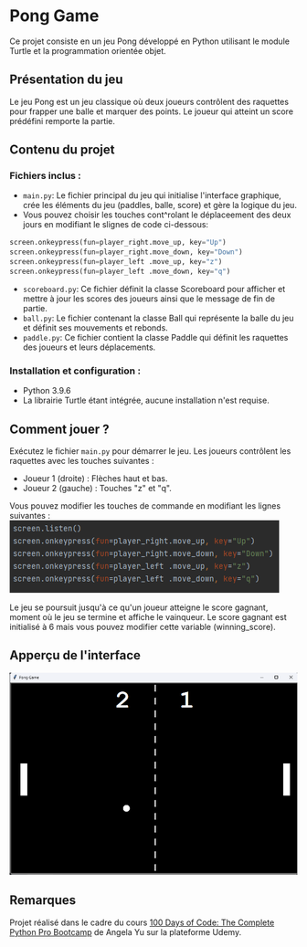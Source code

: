 # Pong Game

Ce projet consiste en un jeu Pong développé en Python utilisant le module Turtle et la programmation orientée objet.

## Présentation du jeu

Le jeu Pong est un jeu classique où deux joueurs contrôlent des raquettes pour frapper une balle et marquer des points. Le joueur qui atteint un score prédéfini remporte la partie.

## Contenu du projet

### Fichiers inclus :

- `main.py`: Le fichier principal du jeu qui initialise l'interface graphique, crée les éléments du jeu (paddles, balle, score) et gère la logique du jeu.
- Vous pouvez choisir les touches cont^rolant le déplaceement des deux jours en modifiant le slignes de code ci-dessous:
```python
screen.onkeypress(fun=player_right.move_up, key="Up")
screen.onkeypress(fun=player_right.move_down, key="Down")
screen.onkeypress(fun=player_left .move_up, key="z")
screen.onkeypress(fun=player_left .move_down, key="q")
```
- `scoreboard.py`: Ce fichier définit la classe Scoreboard pour afficher et mettre à jour les scores des joueurs ainsi que le message de fin de partie.
- `ball.py`: Le fichier contenant la classe Ball qui représente la balle du jeu et définit ses mouvements et rebonds.
- `paddle.py`: Ce fichier contient la classe Paddle qui définit les raquettes des joueurs et leurs déplacements.

### Installation et configuration  :
- Python 3.9.6
- La librairie Turtle étant intégrée, aucune installation n'est requise.

## Comment jouer ?

Exécutez le fichier `main.py` pour démarrer le jeu.
Les joueurs contrôlent les raquettes avec les touches suivantes :
- Joueur 1 (droite) : Flèches haut et bas.
- Joueur 2 (gauche) : Touches "z" et "q".

Vous pouvez modifier les touches de commande en modifiant les lignes suivantes : 
![Code Screenshot](/assets/screenshot_code.png)

Le jeu se poursuit jusqu'à ce qu'un joueur atteigne le score gagnant, moment où le jeu se termine et affiche le vainqueur.
Le score gagnant est initialisé à 6 mais vous pouvez modifier cette variable (winning_score).

## Apperçu de l'interface

![Game Screenshot](/assets/screenshot_ponggame.png)

## Remarques

Projet réalisé dans le cadre du cours [100 Days of Code: The Complete Python Pro Bootcamp](https://www.udemy.com/course/100-days-of-code/) de Angela Yu sur la plateforme Udemy.
